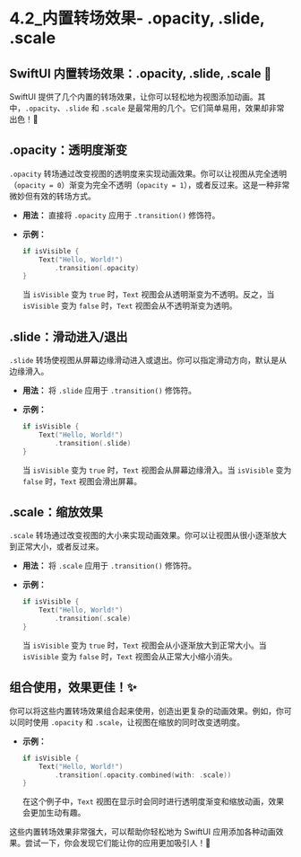 ﻿# 4.2_内置转场效果- .opacity, .slide, .scale

## SwiftUI 内置转场效果：.opacity, .slide, .scale 🚀

SwiftUI 提供了几个内置的转场效果，让你可以轻松地为视图添加动画。其中，`.opacity`、`.slide` 和 `.scale` 是最常用的几个。它们简单易用，效果却非常出色！🎉

## .opacity：透明度渐变

`.opacity` 转场通过改变视图的透明度来实现动画效果。你可以让视图从完全透明（`opacity = 0`）渐变为完全不透明（`opacity = 1`），或者反过来。这是一种非常微妙但有效的转场方式。

*   **用法：** 直接将 `.opacity` 应用于 `.transition()` 修饰符。

*   **示例：**

    ```swift
    if isVisible {
        Text("Hello, World!")
            .transition(.opacity)
    }
    ```

    当 `isVisible` 变为 `true` 时，`Text` 视图会从透明渐变为不透明。反之，当 `isVisible` 变为 `false` 时，`Text` 视图会从不透明渐变为透明。

## .slide：滑动进入/退出

`.slide` 转场使视图从屏幕边缘滑动进入或退出。你可以指定滑动方向，默认是从边缘滑入。

*   **用法：** 将 `.slide` 应用于 `.transition()` 修饰符。

*   **示例：**

    ```swift
    if isVisible {
        Text("Hello, World!")
            .transition(.slide)
    }
    ```

    当 `isVisible` 变为 `true` 时，`Text` 视图会从屏幕边缘滑入。当 `isVisible` 变为 `false` 时，`Text` 视图会滑出屏幕。

## .scale：缩放效果

`.scale` 转场通过改变视图的大小来实现动画效果。你可以让视图从很小逐渐放大到正常大小，或者反过来。

*   **用法：** 将 `.scale` 应用于 `.transition()` 修饰符。

*   **示例：**

    ```swift
    if isVisible {
        Text("Hello, World!")
            .transition(.scale)
    }
    ```

    当 `isVisible` 变为 `true` 时，`Text` 视图会从小逐渐放大到正常大小。当 `isVisible` 变为 `false` 时，`Text` 视图会从正常大小缩小消失。

## 组合使用，效果更佳！✨

你可以将这些内置转场效果组合起来使用，创造出更复杂的动画效果。例如，你可以同时使用 `.opacity` 和 `.scale`，让视图在缩放的同时改变透明度。

*   **示例：**

    ```swift
    if isVisible {
        Text("Hello, World!")
            .transition(.opacity.combined(with: .scale))
    }
    ```

    在这个例子中，`Text` 视图在显示时会同时进行透明度渐变和缩放动画，效果会更加生动有趣。

这些内置转场效果非常强大，可以帮助你轻松地为 SwiftUI 应用添加各种动画效果。尝试一下，你会发现它们能让你的应用更加吸引人！🚀


